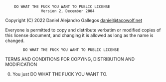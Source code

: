        DO WHAT THE FUCK YOU WANT TO PUBLIC LICENSE
                    Version 2, December 2004

Copyright (C) 2022 Daniel Alejandro Gallegos <daniel@tacowolf.net>

Everyone is permitted to copy and distribute verbatim or modified
copies of this license document, and changing it is allowed as long
as the name is changed.

            DO WHAT THE FUCK YOU WANT TO PUBLIC LICENSE

TERMS AND CONDITIONS FOR COPYING, DISTRIBUTION AND MODIFICATION

0. You just DO WHAT THE FUCK YOU WANT TO.
